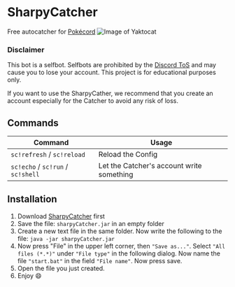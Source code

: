 # SharpyCatcher
Free autocatcher for [Pokécord](https://www.pokecord.com/)
![Image of Yaktocat](https://www2.pic-upload.de/img/36217582/logo-shadow2.png)

### Disclaimer
This bot is a selfbot. Selfbots are prohibited by the [Discord ToS](https://discordapp.com/terms) and may cause you to lose your account.
This project is for educational purposes only.

If you want to use the SharpyCather, we recommend that you create an account especially for the Catcher to avoid any risk of loss.

## Commands
| Command  | Usage |
| ------------- | ------------- |
| ``sc!refresh`` / ``sc!reload``  | Reload the Config  |
| ``sc!echo`` / ``sc!run`` / ``sc!shell``  | Let the Catcher's account write something  |

## Installation
1. Download [SharpyCatcher](https://github.com/ConCodeDC/SharpyCatcher/releases) first
2. Save the file: ``sharpyCatcher.jar`` in an empty folder
3. Create a new text file in the same folder. Now write the following to the file: ``java -jar sharpyCatcher.jar``
4. Now press "File" in the upper left corner, then ``"Save as..."``. Select ``"All files (*.*)"`` under ``"File type"`` in the following dialog. Now name the file ``"start.bat"`` in the field ``"File name"``. Now press save.
5. Open the file you just created.
6. Enjoy 😄
